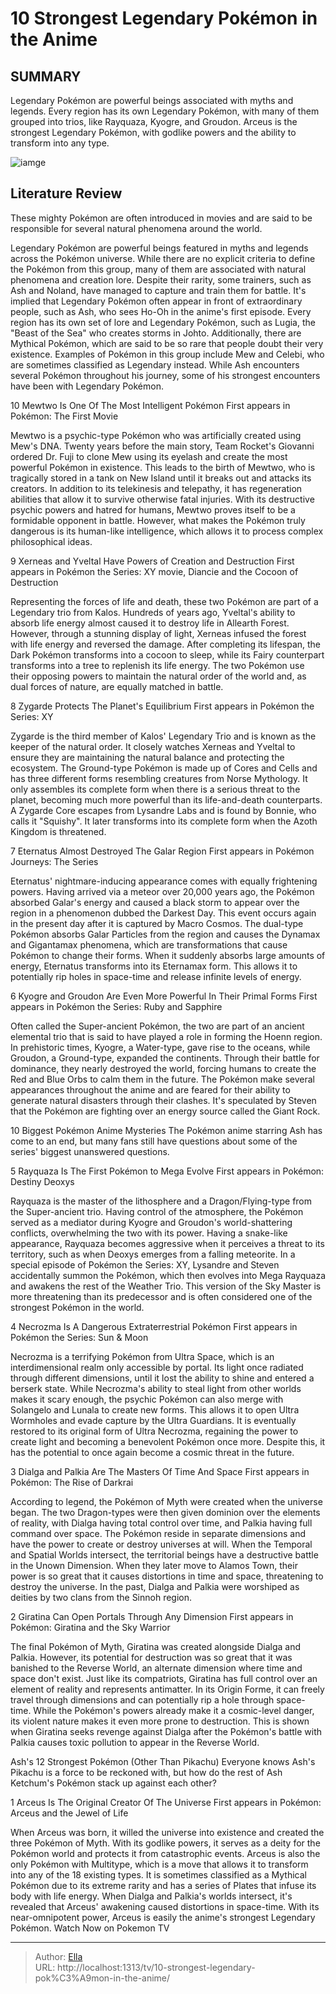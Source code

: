 # 10 Strongest Legendary Pokémon in the Anime


## SUMMARY 


 Legendary Pokémon are powerful beings associated with myths and legends. 
 Every region has its own Legendary Pokémon, with many of them grouped into trios, like Rayquaza, Kyogre, and Groudon. 
 Arceus is the strongest Legendary Pokémon, with godlike powers and the ability to transform into any type. 

![iamge](https://static1.srcdn.com/wordpress/wp-content/uploads/2024/01/featured-image-legendary-pokemon-modified-2.jpg)

## Literature Review
These mighty Pokémon are often introduced in movies and are said to be responsible for several natural phenomena around the world.




Legendary Pokémon are powerful beings featured in myths and legends across the Pokémon universe. While there are no explicit criteria to define the Pokémon from this group, many of them are associated with natural phenomena and creation lore. Despite their rarity, some trainers, such as Ash and Noland, have managed to capture and train them for battle.
It&#39;s implied that Legendary Pokémon often appear in front of extraordinary people, such as Ash, who sees Ho-Oh in the anime&#39;s first episode. Every region has its own set of lore and Legendary Pokémon, such as Lugia, the &#34;Beast of the Sea&#34; who creates storms in Johto. Additionally, there are Mythical Pokémon, which are said to be so rare that people doubt their very existence. Examples of Pokémon in this group include Mew and Celebi, who are sometimes classified as Legendary instead. While Ash encounters several Pokémon throughout his journey, some of his strongest encounters have been with Legendary Pokémon.









 








 10  Mewtwo Is One Of The Most Intelligent Pokémon 
First appears in Pokémon: The First Movie
        

Mewtwo is a psychic-type Pokémon who was artificially created using Mew&#39;s DNA. Twenty years before the main story, Team Rocket&#39;s Giovanni ordered Dr. Fuji to clone Mew using its eyelash and create the most powerful Pokémon in existence. This leads to the birth of Mewtwo, who is tragically stored in a tank on New Island until it breaks out and attacks its creators. In addition to its telekinesis and telepathy, it has regeneration abilities that allow it to survive otherwise fatal injuries. With its destructive psychic powers and hatred for humans, Mewtwo proves itself to be a formidable opponent in battle. However, what makes the Pokémon truly dangerous is its human-like intelligence, which allows it to process complex philosophical ideas.





 9  Xerneas and Yveltal Have Powers of Creation and Destruction 
First appears in Pokémon the Series: XY movie, Diancie and the Cocoon of Destruction


 







Representing the forces of life and death, these two Pokémon are part of a Legendary trio from Kalos. Hundreds of years ago, Yveltal&#39;s ability to absorb life energy almost caused it to destroy life in Allearth Forest. However, through a stunning display of light, Xerneas infused the forest with life energy and reversed the damage. After completing its lifespan, the Dark Pokémon transforms into a cocoon to sleep, while its Fairy counterpart transforms into a tree to replenish its life energy. The two Pokémon use their opposing powers to maintain the natural order of the world and, as dual forces of nature, are equally matched in battle.





 8  Zygarde Protects The Planet&#39;s Equilibrium 
First appears in Pokémon the Series: XY
        

Zygarde is the third member of Kalos&#39; Legendary Trio and is known as the keeper of the natural order. It closely watches Xerneas and Yveltal to ensure they are maintaining the natural balance and protecting the ecosystem. The Ground-type Pokémon is made up of Cores and Cells and has three different forms resembling creatures from Norse Mythology. It only assembles its complete form when there is a serious threat to the planet, becoming much more powerful than its life-and-death counterparts. A Zygarde Core escapes from Lysandre Labs and is found by Bonnie, who calls it &#34;Squishy&#34;. It later transforms into its complete form when the Azoth Kingdom is threatened.





 7  Eternatus Almost Destroyed The Galar Region 
First appears in Pokémon Journeys: The Series
        

Eternatus&#39; nightmare-inducing appearance comes with equally frightening powers. Having arrived via a meteor over 20,000 years ago, the Pokémon absorbed Galar&#39;s energy and caused a black storm to appear over the region in a phenomenon dubbed the Darkest Day. This event occurs again in the present day after it is captured by Macro Cosmos. The dual-type Pokémon absorbs Galar Particles from the region and causes the Dynamax and Gigantamax phenomena, which are transformations that cause Pokémon to change their forms. When it suddenly absorbs large amounts of energy, Eternatus transforms into its Eternamax form. This allows it to potentially rip holes in space-time and release infinite levels of energy.





 6  Kyogre and Groudon Are Even More Powerful In Their Primal Forms 
First appears in Pokémon the Series: Ruby and Sapphire
        

Often called the Super-ancient Pokémon, the two are part of an ancient elemental trio that is said to have played a role in forming the Hoenn region. In prehistoric times, Kyogre, a Water-type, gave rise to the oceans, while Groudon, a Ground-type, expanded the continents. Through their battle for dominance, they nearly destroyed the world, forcing humans to create the Red and Blue Orbs to calm them in the future. The Pokémon make several appearances throughout the anime and are feared for their ability to generate natural disasters through their clashes. It&#39;s speculated by Steven that the Pokémon are fighting over an energy source called the Giant Rock.
            
 
 10 Biggest Pokémon Anime Mysteries 
The Pokémon anime starring Ash has come to an end, but many fans still have questions about some of the series&#39; biggest unanswered questions.









 5  Rayquaza Is The First Pokémon to Mega Evolve 
First appears in Pokémon: Destiny Deoxys
        

Rayquaza is the master of the lithosphere and a Dragon/Flying-type from the Super-ancient trio. Having control of the atmosphere, the Pokémon served as a mediator during Kyogre and Groudon&#39;s world-shattering conflicts, overwhelming the two with its power. Having a snake-like appearance, Rayquaza becomes aggressive when it perceives a threat to its territory, such as when Deoxys emerges from a falling meteorite. In a special episode of Pokémon the Series: XY, Lysandre and Steven accidentally summon the Pokémon, which then evolves into Mega Rayquaza and awakens the rest of the Weather Trio. This version of the Sky Master is more threatening than its predecessor and is often considered one of the strongest Pokémon in the world.





 4  Necrozma Is A Dangerous Extraterrestrial Pokémon 
First appears in Pokémon the Series: Sun &amp; Moon


 







Necrozma is a terrifying Pokémon from Ultra Space, which is an interdimensional realm only accessible by portal. Its light once radiated through different dimensions, until it lost the ability to shine and entered a berserk state. While Necrozma&#39;s ability to steal light from other worlds makes it scary enough, the psychic Pokémon can also merge with Solangelo and Lunala to create new forms. This allows it to open Ultra Wormholes and evade capture by the Ultra Guardians. It is eventually restored to its original form of Ultra Necrozma, regaining the power to create light and becoming a benevolent Pokémon once more. Despite this, it has the potential to once again become a cosmic threat in the future.





 3  Dialga and Palkia Are The Masters Of Time And Space 
First appears in Pokémon: The Rise of Darkrai
        

According to legend, the Pokémon of Myth were created when the universe began. The two Dragon-types were then given dominion over the elements of reality, with Dialga having total control over time, and Palkia having full command over space. The Pokémon reside in separate dimensions and have the power to create or destroy universes at will. When the Temporal and Spatial Worlds intersect, the territorial beings have a destructive battle in the Unown Dimension. When they later move to Alamos Town, their power is so great that it causes distortions in time and space, threatening to destroy the universe. In the past, Dialga and Palkia were worshiped as deities by two clans from the Sinnoh region.





 2  Giratina Can Open Portals Through Any Dimension 
First appears in Pokémon: Giratina and the Sky Warrior
        

The final Pokémon of Myth, Giratina was created alongside Dialga and Palkia. However, its potential for destruction was so great that it was banished to the Reverse World, an alternate dimension where time and space don&#39;t exist. Just like its compatriots, Giratina has full control over an element of reality and represents antimatter. In its Origin Forme, it can freely travel through dimensions and can potentially rip a hole through space-time. While the Pokémon&#39;s powers already make it a cosmic-level danger, its violent nature makes it even more prone to destruction. This is shown when Giratina seeks revenge against Dialga after the Pokémon&#39;s battle with Palkia causes toxic pollution to appear in the Reverse World.
            
 
 Ash&#39;s 12 Strongest Pokémon (Other Than Pikachu) 
Everyone knows Ash&#39;s Pikachu is a force to be reckoned with, but how do the rest of Ash Ketchum&#39;s Pokémon stack up against each other?









 1  Arceus Is The Original Creator Of The Universe 
First appears in Pokémon: Arceus and the Jewel of Life


 







When Arceus was born, it willed the universe into existence and created the three Pokémon of Myth. With its godlike powers, it serves as a deity for the Pokémon world and protects it from catastrophic events. Arceus is also the only Pokémon with Multitype, which is a move that allows it to transform into any of the 18 existing types. It is sometimes classified as a Mythical Pokémon due to its extreme rarity and has a series of Plates that infuse its body with life energy. When Dialga and Palkia&#39;s worlds intersect, it&#39;s revealed that Arceus&#39; awakening caused distortions in space-time. With its near-omnipotent power, Arceus is easily the anime&#39;s strongest Legendary Pokémon.
Watch Now on Pokemon TV

---

> Author: [Ella](https://instagram.hk.cn/)  
> URL: http://localhost:1313/tv/10-strongest-legendary-pok%C3%A9mon-in-the-anime/  


